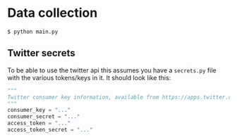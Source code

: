 # Data collection

```
$ python main.py
```

## Twitter secrets

To be able to use the twitter api this assumes you have a `secrets.py` file
with the various tokens/keys in it. It should look like this:

```python
"""
Twitter consumer key information, available from https://apps.twitter.com
"""
consumer_key = "..."
consumer_secret = "..."
access_token = "..."
access_token_secret = "..."
```
